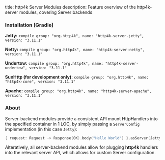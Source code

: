 title: http4k Server Modules
description: Feature overview of the http4k-server modules, covering Server backends

### Installation (Gradle)
**Jetty:** ```compile group: "org.http4k", name: "http4k-server-jetty", version: "3.11.1"```

**Netty:** ```compile group: "org.http4k", name: "http4k-server-netty", version: "3.11.1"```

**Undertow:** ```compile group: "org.http4k", name: "http4k-server-undertow", version: "3.11.1"```

**SunHttp (for development only):** ```compile group: "org.http4k", name: "http4k-core", version: "3.11.1"```

**Apache:** ```compile group: "org.http4k", name: "http4k-server-apache", version: "3.11.1"```

### About
Server-backend modules provide a consistent API mount HttpHandlers into the specified container in 1 LOC, by simply passing a `ServerConfig` implementation (in this case `Jetty`):

```kotlin
{ request: Request -> Response(OK).body("Hello World") }.asServer(Jetty(8000)).start().block()
```
Alteratively, all server-backend modules allow for plugging **http4k** handlers into the relevant server API, which allows for custom Server configuration.
